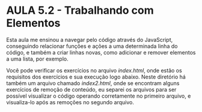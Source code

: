 # AULA 5.2 - Trabalhando com Elementos

Esta aula me ensinou a navegar pelo código através do JavaScript, conseguindo relacionar funções e ações a uma determinada linha do código, e também a criar linhas novas, como adicionar e remover elementos a uma lista, por exemplo.

Você pode verificar os exercícios no arquivo *index.html*, onde estão os requisitos dos
exercícios e sua execução logo abaixo.
Neste diretório há também um arquivo chamado *index2.html*, onde se encontram alguns exercícios de remoção de conteúdo, eu separei os arquivos para ser possível visualizar o código operando corretamente no primeiro arquivo, e visualiza-lo após as remoções no segundo arquivo.
